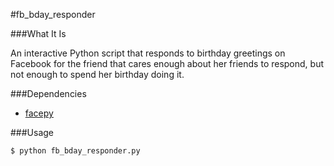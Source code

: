 #fb_bday_responder

###What It Is

An interactive Python script that responds to birthday greetings on Facebook 
for the friend that cares enough about her friends to respond, but not enough to spend her birthday doing it.

###Dependencies

- [facepy](https://facepy.readthedocs.org/en/latest/)

###Usage

	$ python fb_bday_responder.py